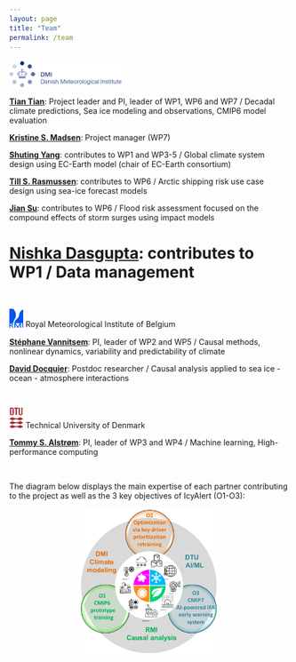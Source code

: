 ```yaml
---
layout: page
title: "Team"
permalink: /team
---
```


<img src="images/dmi_eng.png" height="40%" width="40%">

[**Tian Tian**](http://research.dmi.dk/staff/all-staff/tian/): Project leader and PI, leader of WP1, WP6 and WP7 / Decadal climate predictions, Sea ice modeling and observations, CMIP6 model evaluation

[**Kristine S. Madsen**](http://research.dmi.dk/staff/all-staff/kma/): Project manager (WP7)

[**Shuting Yang**](http://research.dmi.dk/staff/all-staff/shuting/): contributes to WP1 and WP3-5 / Global climate system design using EC-Earth model (chair of EC-Earth consortium)

[**Till S. Rasmussen**](http://research.dmi.dk/staff/all-staff/tar/): contributes to WP6 / Arctic shipping risk use case design using sea-ice forecast models

[**Jian Su**](http://research.dmi.dk/staff/all-staff/jis/): contributes to WP6 / Flood risk assessment focused on the compound effects of storm surges using impact models

# [**Nishka Dasgupta**](https://research.dmi.dk/staff/all-staff/nid/): contributes to WP1 / Data management

&ensp;

<img src="/images/logo_rmicolor.png" height="5%" width="5%"> Royal Meteorological Institute of Belgium

[**Stéphane Vannitsem**](https://climdyn.meteo.be/team/stephane-vannitsem): PI, leader of WP2 and WP5 / Causal methods, nonlinear dynamics, variability and predictability of climate

[**David Docquier**](https://climdyn.meteo.be/team/david-docquier): Postdoc researcher / Causal analysis applied to sea ice - ocean - atmosphere interactions

&ensp;

<img src="/images/DTU_Logo.png" height="5%" width="5%"> Technical University of Denmark

[**Tommy S. Alstrøm**](https://www.dtu.dk/english/person/tommy-sonne-alstroem?id=21803&entity=profile): PI, leader of WP3 and WP4 / Machine learning, High-performance computing

&ensp;

The diagram below displays the main expertise of each partner contributing to the project as well as the 3 key objectives of IcyAlert (O1-O3):

<p align="center">
  <img src="/images/IcyAlert_Partners.png" height="50%" width="50%">
</p>
